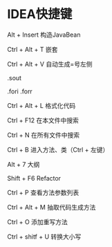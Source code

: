 # IDEA快捷键

Alt + Insert 构造JavaBean

Ctrl + Alt + T 嵌套

Ctrl + Alt + V 自动生成=号左侧

.sout

.fori .forr

Ctrl + Alt + L 格式化代码

Ctrl + F12 在本文件中搜索

Ctrl + N 在所有文件中搜索

Ctrl + B 进入方法、类（Ctrl + 左键）

Alt + 7 大纲

Shift + F6 Refactor

Ctrl + P 查看方法参数列表

Ctrl + Alt + M 抽取代码生成方法

Ctrl + O 添加重写方法

Ctrl + shitf + U 转换大小写
